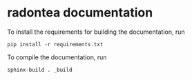 radontea documentation
======================
To install the requirements for building the documentation, run

    pip install -r requirements.txt

To compile the documentation, run

    sphinx-build . _build

